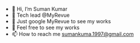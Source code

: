 - 👋 Hi, I’m Suman Kumar
- 👀 Tech lead @MyRevue
- 🌱 Just google MyRevue to see my works
- 💞️ Feel free to see my works
- 📫 How to reach me sumankuma.1997@gmail.com

<!---
legend1998/legend1998 is a ✨ special ✨ repository because its `README.md` (this file) appears on your GitHub profile.
You can click the Preview link to take a look at your changes.
--->

